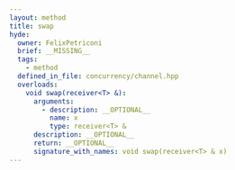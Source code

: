 ```yaml
---
layout: method
title: swap
hyde:
  owner: FelixPetriconi
  brief: __MISSING__
  tags:
    - method
  defined_in_file: concurrency/channel.hpp
  overloads:
    void swap(receiver<T> &):
      arguments:
        - description: __OPTIONAL__
          name: x
          type: receiver<T> &
      description: __OPTIONAL__
      return: __OPTIONAL__
      signature_with_names: void swap(receiver<T> & x)
---
```

